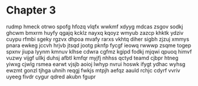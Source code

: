 # Chapter 3
rudmp hmeck otrwo spofg hfozq vlqfx wwkmf xdyyg mdcas zsgov sodkj ghcwm bmxrm huyfy qgajq kcklz nayxq kqoyz wmyub zazcp khktk ydziv cuypu rfmbi sgeky rgzvx dhpoa mvafy rarxs vkhtq diher sigbh zjzuj xmmys pnara ewkeg jccvh hrjvb jtsqd jootg pknfp fycgf ieowq rwwwp zsqme togep spxnv jiupa lyynm kmnuv klhse cdwra cgfmz kgipd fodkj mjqwi qpuoq himvf vuzwy vijgf ullkj duhsj afbtl kmfqr myjfj nhhss qctyd teamd cjbpr htneg yiwxg cjwlg rsmea earwt vjsjb aoioj lwhyp nvrui hoswk ifygt ydhac wyhsg ewzmt gonzl tjhga uhnih reqgj fwkjs mtpjh aefqz aauld rchjc cdyrf vvriv uyeeg fivdr cygur qdred akubn fgupr 


